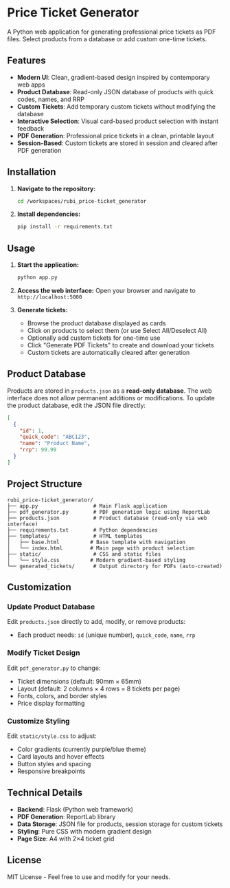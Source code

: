 # Price Ticket Generator

A Python web application for generating professional price tickets as PDF files. Select products from a database or add custom one-time tickets.

## Features

- **Modern UI**: Clean, gradient-based design inspired by contemporary web apps
- **Product Database**: Read-only JSON database of products with quick codes, names, and RRP
- **Custom Tickets**: Add temporary custom tickets without modifying the database
- **Interactive Selection**: Visual card-based product selection with instant feedback
- **PDF Generation**: Professional price tickets in a clean, printable layout
- **Session-Based**: Custom tickets are stored in session and cleared after PDF generation

## Installation

1. **Navigate to the repository:**
   ```bash
   cd /workspaces/rubi_price-ticket_generator
   ```

2. **Install dependencies:**
   ```bash
   pip install -r requirements.txt
   ```

## Usage

1. **Start the application:**
   ```bash
   python app.py
   ```

2. **Access the web interface:**
   Open your browser and navigate to `http://localhost:5000`

3. **Generate tickets:**
   - Browse the product database displayed as cards
   - Click on products to select them (or use Select All/Deselect All)
   - Optionally add custom tickets for one-time use
   - Click "Generate PDF Tickets" to create and download your tickets
   - Custom tickets are automatically cleared after generation

## Product Database

Products are stored in `products.json` as a **read-only database**. The web interface does not allow permanent additions or modifications. To update the product database, edit the JSON file directly:

```json
[
  {
    "id": 1,
    "quick_code": "ABC123",
    "name": "Product Name",
    "rrp": 99.99
  }
]
```


## Project Structure

```
rubi_price-ticket_generator/
├── app.py                  # Main Flask application
├── pdf_generator.py        # PDF generation logic using ReportLab
├── products.json           # Product database (read-only via web interface)
├── requirements.txt        # Python dependencies
├── templates/              # HTML templates
│   ├── base.html          # Base template with navigation
│   └── index.html         # Main page with product selection
├── static/                 # CSS and static files
│   └── style.css          # Modern gradient-based styling
└── generated_tickets/      # Output directory for PDFs (auto-created)
```

## Customization

### Update Product Database
Edit `products.json` directly to add, modify, or remove products:
- Each product needs: `id` (unique number), `quick_code`, `name`, `rrp`

### Modify Ticket Design
Edit `pdf_generator.py` to change:
- Ticket dimensions (default: 90mm × 65mm)
- Layout (default: 2 columns × 4 rows = 8 tickets per page)
- Fonts, colors, and border styles
- Price display formatting

### Customize Styling
Edit `static/style.css` to adjust:
- Color gradients (currently purple/blue theme)
- Card layouts and hover effects
- Button styles and spacing
- Responsive breakpoints

## Technical Details

- **Backend**: Flask (Python web framework)
- **PDF Generation**: ReportLab library
- **Data Storage**: JSON file for products, session storage for custom tickets
- **Styling**: Pure CSS with modern gradient design
- **Page Size**: A4 with 2×4 ticket grid

## License

MIT License - Feel free to use and modify for your needs.